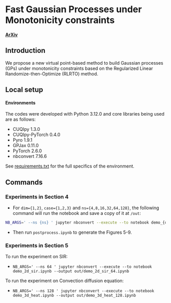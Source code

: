 # Fast Gaussian Processes under Monotonicity constraints

#### [ArXiv](https://google.com)

## Introduction

We propose a new virtual point-based method to build Gaussian processes (GPs) under monotonicity constraints based on the Regularized Linear Randomize-then-Optimize (RLRTO) method.

## Local setup
#### Environments

The codes were developed with Python 3.12.0 and core libraries being used are as follows:

- CUQIpy 1.3.0
- CUQIpy-PyTorch 0.4.0
- Pyro 1.9.1
- GPJax 0.11.0
- PyTorch 2.6.0
- nbconvert 7.16.6

See [requirements.txt](requirements.txt) for the full specifics of the environment.

## Commands

### Experiments in Section 4
- For `dim={1,2}`, `case={1,2,3}` and `ns={4,8,16,32,64,128}`, the following command will run the notebook and save a copy of it at `/out`:

```bash
NB_ARGS=' --ns {ns} ' jupyter nbconvert --execute --to notebook demo_{dim}d_{case}.ipynb --output out/demo_{dim}d_{case}_{ns}.ipynb
```
- Then run `postprocess.ipynb` to generate the Figures 5-9.

### Experiments in Section 5
To run the experiment on SIR:
- `NB_ARGS=' --ns 64 ' jupyter nbconvert --execute --to notebook demo_2d_sir.ipynb --output out/demo_2d_sir_64.ipynb`

To run the experiment on Convection diffusion equation:
- `NB_ARGS=' --ns 128 ' jupyter nbconvert --execute --to notebook demo_3d_heat.ipynb --output out/demo_3d_heat_128.ipynb`